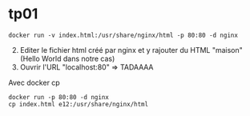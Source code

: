 # tp01

```
docker run -v index.html:/usr/share/nginx/html -p 80:80 -d nginx
```

2. Editer le fichier html créé par nginx et y rajouter du HTML "maison" (Hello World dans notre cas)
3. Ouvrir l'URL "localhost:80" => TADAAAA


Avec docker cp
```
docker run -p 80:80 -d nginx
cp index.html e12:/usr/share/nginx/html
```
